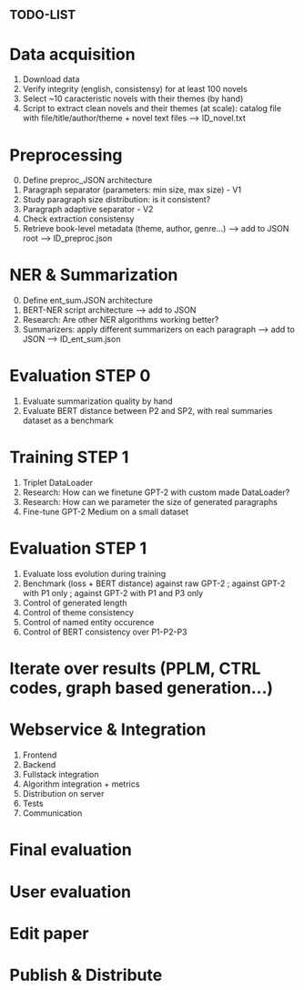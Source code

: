 ## TODO-LIST

# Data acquisition
1. Download data
2. Verify integrity (english, consistensy) for at least 100 novels
3. Select ~10 caracteristic novels with their themes (by hand)
4. Script to extract clean novels and their themes (at scale): catalog file with file/title/author/theme + novel text files
--> ID_novel.txt

# Preprocessing
0. Define preproc_JSON architecture
1. Paragraph separator (parameters: min size, max size) - V1
2. Study paragraph size distribution: is it consistent?
3. Paragraph adaptive separator - V2
4. Check extraction consistensy
5. Retrieve book-level metadata (theme, author, genre...) --> add to JSON root
--> ID_preproc.json

# NER & Summarization
0. Define ent_sum.JSON architecture
1. BERT-NER script architecture --> add to JSON
2. Research: Are other NER algorithms working better?
3. Summarizers: apply different summarizers on each paragraph --> add to JSON
--> ID_ent_sum.json

# Evaluation STEP 0
1. Evaluate summarization quality by hand
2. Evaluate BERT distance between P2 and SP2, with real summaries dataset as a benchmark

# Training STEP 1
1. Triplet DataLoader
2. Research: How can we finetune GPT-2 with custom made DataLoader?
3. Research: How can we parameter the size of generated paragraphs
4. Fine-tune GPT-2 Medium on a small dataset

# Evaluation STEP 1
1. Evaluate loss evolution during training
2. Benchmark (loss + BERT distance) against raw GPT-2 ; against GPT-2 with P1 only ; against GPT-2 with P1 and P3 only
3. Control of generated length
4. Control of theme consistency
5. Control of named entity occurence
6. Control of BERT consistency over P1-P2-P3

# Iterate over results (PPLM, CTRL codes, graph based generation...)

# Webservice & Integration
1. Frontend
2. Backend
3. Fullstack integration
4. Algorithm integration + metrics
5. Distribution on server
6. Tests
7. Communication

# Final evaluation

# User evaluation

# Edit paper

# Publish & Distribute


